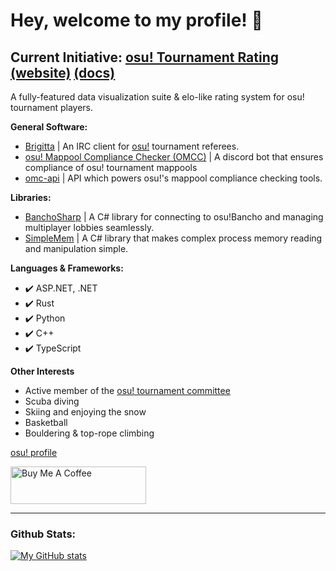 # Hey, welcome to my profile! 👋

## **Current Initiative: [osu! Tournament Rating](https://github.com/osu-tournament-rating) [(website)](https://otr.stagec.xyz/) [(docs)](https://docs.otr.stagec.xyz/)**
A fully-featured data visualization suite & elo-like rating system for osu! tournament players.

**General Software:**
- [Brigitta](https://github.com/hburn7/Brigitta) | An IRC client for [osu!](https://osu.ppy.sh/) tournament referees.
- [osu! Mappool Compliance Checker (OMCC)](https://github.com/hburn7/mappool-compliance-checker) | A discord bot that ensures compliance of osu! tournament mappools
- [omc-api](https://github.com/hburn7/omc-api) | API which powers osu!'s mappool compliance checking tools.

**Libraries:**
- [BanchoSharp](https://github.com/hburn7/BanchoSharp) | A C# library for connecting to osu!Bancho and managing multiplayer lobbies seamlessly.
- [SimpleMem](https://github.com/hburn7/SimpleMem) | A C# library that makes complex process memory reading and manipulation simple.

**Languages & Frameworks:**
- ✔️ ASP.NET, .NET
- ✔️ Rust
- ✔️ Python
- ✔️ C++
- ✔️ TypeScript

**Other Interests**
- Active member of the [osu! tournament committee](https://osu.ppy.sh/wiki/en/People/Tournament_Committee)
- Scuba diving
- Skiing and enjoying the snow
- Basketball
- Bouldering & top-rope climbing

[osu! profile](https://osu.ppy.sh/users/8191845)

<a href="https://www.buymeacoffee.com/stagecodes" target="_blank"><img src="https://cdn.buymeacoffee.com/buttons/v2/default-yellow.png" alt="Buy Me A Coffee" style="height: 60px !important;width: 217px !important;" ></a>

---
### Github Stats:
[![My GitHub stats](https://readme-stats.nozemi.io/api?username=hburn7&show_icons=true&theme=dark)](https://readme-stats.nozemi.io)
